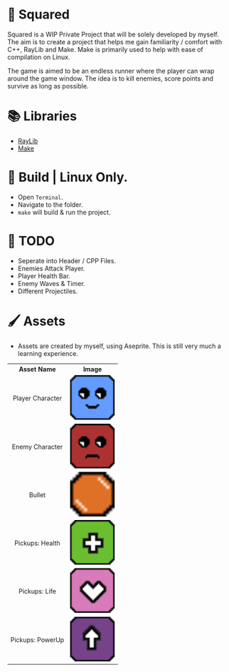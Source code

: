 # 📌 Squared

Squared is a WIP Private Project that will be solely developed by myself. The aim is to create a project that helps me gain familiarity / comfort with C++, RayLib and Make. Make is primarily used to help with ease of compilation on Linux. 

The game is aimed to be an endless runner where the player can wrap around the game window. The idea is to kill enemies, score points and survive as long as possible.

# 📚 Libraries

- [RayLib](https://github.com/raysan5/raylib)
- [Make](https://developers.make.com/api-documentation/make-api-documentation)

# 🔨 Build | Linux Only.
- Open `Terminal`.
- Navigate to the folder.
- `make` will build & run the project.

# 🔧 TODO

- Seperate into Header / CPP Files.
- Enemies Attack Player.
- Player Health Bar.
- Enemy Waves & Timer.
- Different Projectiles.

# 🖌️ Assets
- Assets are created by myself, using Aseprite. This is still very much a learning experience.
<table align="center">
  <tr>
    <th style="text-align:center;">Asset Name</th>
    <th style="text-align:center;">Image</th>
  </tr>
  <tr>
    <td style="text-align:center;">Player Character</td>
    <td style="text-align:center;"><img src="/Resources/Assets/Player.png" alt="Player Character" width="100"></td>
  </tr>
  <tr>
    <td style="text-align:center;">Enemy Character</td>
    <td style="text-align:center;"><img src="/Resources/Assets/Enemy.png" alt="Enemy Character" width="100"></td>
  </tr>
  <tr>
    <td style="text-align:center;">Bullet</td>
    <td style="text-align:center;"><img src="/Resources/Assets/Bullet.png" alt="Bullet" width="100"></td>
  </tr>
  <tr>
    <td style="text-align:center;">Pickups: Health</td>
    <td style="text-align:center;"><img src="/Resources/Assets/Health.png" alt="Pickup: Health" width="100"></td>
  </tr>
  <tr>
    <td style="text-align:center;">Pickups: Life</td>
    <td style="text-align:center;"><img src="/Resources/Assets/Life.png" alt="Pickup: Life" width="100"></td>
  </tr>
  <tr>
    <td style="text-align:center;">Pickups: PowerUp</td>
    <td style="text-align:center;"><img src="/Resources/Assets/PowerUp.png" alt="Pickup: PowerUp" width="100"></td>
  </tr>
</table>